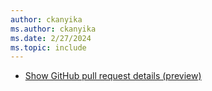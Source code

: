 ```yaml
---
author: ckanyika
ms.author: ckanyika
ms.date: 2/27/2024
ms.topic: include
---
```


- [Show GitHub pull request details (preview)](#show-github-pull-request-details-preview)
